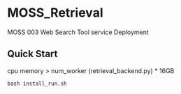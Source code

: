 # MOSS_Retrieval


MOSS 003 Web Search Tool service Deployment

## Quick Start

cpu memory > num_worker (retrieval_backend.py) * 16GB

`bash install_run.sh`



